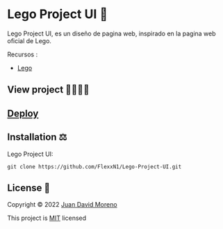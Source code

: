 # Lego Project UI 🤖

Lego Project UI, es un diseño de pagina web, inspirado en la pagina web oficial de Lego.

Recursos :

- [Lego](https://www.lego.com/en-us)

## View project 🚀🙋🏻‍♂️
## [Deploy](https://flexxn1.github.io/Lego-Project-UI/)

## Installation ⚖
Lego Project UI:
```
git clone https://github.com/FlexxN1/Lego-Project-UI.git
 ```

## License 🔐

Copyright © 2022 [Juan David Moreno](https://github.com/FlexxN1)

This project is [MIT](https://choosealicense.com/licenses/mit/) licensed
